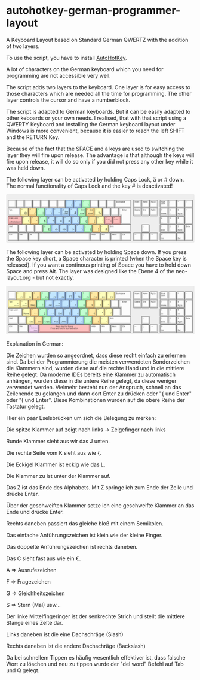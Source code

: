# autohotkey-german-programmer-layout

A Keyboard Layout based on Standard German QWERTZ with the addition of two layers.

To use the script, you have to install [AutoHotKey](https://www.autohotkey.com/).

A lot of characters on the German keyboard which you need for programming are not accessible very well. 

The script adds two layers to the keyboard.
One layer is for easy access to those characters which are needed all the time for programming.
The other layer controls the cursor and have a numberblock.

The script is adapted to German keyboards. But it can be easily adapted to other keboards or your own needs.
I realised, that with that script using a QWERTY Keyboard and installing the German keyboard layout under Windows is more convenient, because
it is easier to reach the left SHIFT and the RETURN Key. 

Because of the fact that the SPACE and ä keys are used to switching the layer they will fire upon release.
The advantage is that although the keys will fire upon release, it will do so only if you did not press any other key while it was held down. 


The following layer can be activated by holding Caps Lock, ä or # down. The normal functionality of Caps Lock and the  key # is deactivated!

![](layer-for-special-characters.png)

The following layer can be activated by holding Space down. If you press the Space key short, a Space character is printed (when the Space key is released). If you want a continous printing of Space you have to hold down Space and press Alt.
The layer was designed like the Ebene 4 of the neo-layout.org - but not exactly.

![](layer-for-cursor-numbes.png)


Explanation in German:

Die Zeichen wurden so angeordnet, dass diese recht einfach zu erlernen sind.
Da bei der Programmierung die meisten verwendeten Sonderzeichen die Klammern sind, wurden diese auf die rechte Hand und in die mittlere Reihe gelegt. Da moderne IDEs bereits eine Klammer zu automatisch anhängen, wurden diese in die untere Reihe gelegt, da diese weniger verwendet werden. Vielmehr besteht nun der Anspruch, schnell an das Zeilenende zu gelangen und dann dort Enter zu drücken oder "{ und Enter" oder "( und Enter". Diese Kombinationen wurden auf die obere Reihe der Tastatur gelegt.

Hier ein paar Eselsbrücken um sich die Belegung zu merken:

Die spitze Klammer auf zeigt nach links -> Zeigefinger nach links

Runde Klammer sieht aus wir das J unten.

Die rechte Seite vom K sieht aus wie {.

Die Eckigel Klammer ist eckig wie das L.

Die Klammer zu ist unter der Klammer auf.

Das Z ist das Ende des Alphabets. Mit Z springe ich zum Ende der Zeile und drücke Enter.

Über der geschweiften Klammer setze ich eine geschweifte Klammer an das Ende und drücke Enter.

Rechts daneben passiert das gleiche bloß mit einem Semikolen.

Das einfache Anführungszeichen ist klein wie der kleine Finger.

Das doppelte Anführungszeichen ist rechts daneben.

Das C sieht fast aus wie ein  €.

A => Ausrufezeichen

F => Fragezeichen

G => Gleichheitszeichen

S => Stern (Mal)
usw...

Der linke Mittelfingeringer ist der senkrechte Strich und  stellt die mittlere Stange eines Zelte dar.

Links daneben ist die eine Dachschräge (Slash)

Rechts daneben ist die andere Dachschräge (Backslash)



Da bei schnellem Tippen es häufig wesentlich effektiver ist, dass falsche Wort zu löschen und neu zu tippen wurde der "del word" Befehl auf Tab und Q gelegt.

